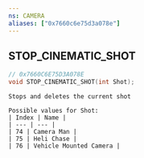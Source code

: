 ```yaml
---
ns: CAMERA
aliases: ["0x7660c6e75d3a078e"]
---
```

## STOP_CINEMATIC_SHOT

```c
// 0x7660C6E75D3A078E
void STOP_CINEMATIC_SHOT(int Shot);
```

```
Stops and deletes the current shot

Possible values for Shot:
| Index | Name |
| --- | --- |
| 74 | Camera Man |
| 75 | Heli Chase |
| 76 | Vehicle Mounted Camera |
```
